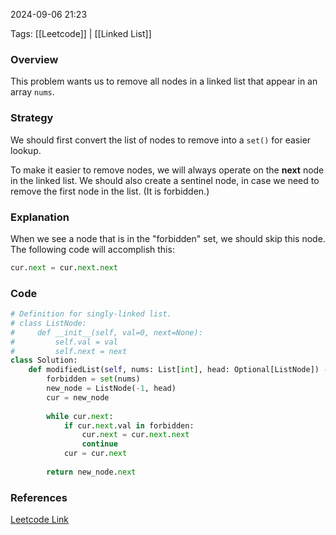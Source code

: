 
2024-09-06 21:23

Tags: [[Leetcode]] | [[Linked List]]


### Overview
This problem wants us to remove all nodes in a linked list that appear in an array `nums`.

### Strategy
We should first convert the list of nodes to remove into a `set()` for easier lookup.

To make it easier to remove nodes, we will always operate on the **next** node in the linked list. We should also create a sentinel node, in case we need to remove the first node in the list. (It is forbidden.)

### Explanation
When we see a node that is in the "forbidden" set, we should skip this node. The following code will accomplish this:
```python
cur.next = cur.next.next
```

### Code
```python
# Definition for singly-linked list.
# class ListNode:
#     def __init__(self, val=0, next=None):
#         self.val = val
#         self.next = next
class Solution:
    def modifiedList(self, nums: List[int], head: Optional[ListNode]) -> Optional[ListNode]:
        forbidden = set(nums)
        new_node = ListNode(-1, head)
        cur = new_node
        
        while cur.next:
            if cur.next.val in forbidden:
                cur.next = cur.next.next
                continue
            cur = cur.next
            
        return new_node.next
```

### References
[Leetcode Link](https://leetcode.com/problems/delete-nodes-from-linked-list-present-in-array/)

